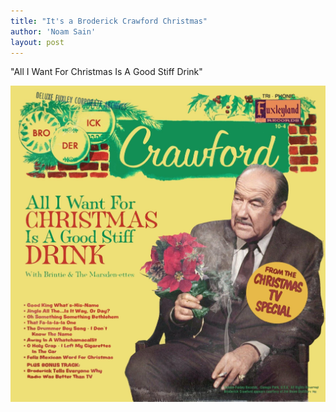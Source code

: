 ```yaml
---
title: "It's a Broderick Crawford Christmas"
author: 'Noam Sain'
layout: post
---
```


"All I Want For Christmas Is A Good Stiff Drink"

![Broderick Crawford on Fuxleyland Records](/assets/2020/2020-12-broderick-crawford-christmas-1.jpg "It's a Broderick Crawford Christmas")
